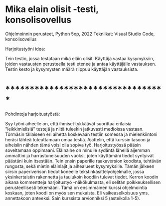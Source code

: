 # Mika elain olisit -testi, konsolisovellus
Ohjelmoinnin perusteet, Python 5op, 2022
Tekniikat: Visual Studio Code, konsolisovellus

Harjoitustyöni idea:

Tein testin, jossa testataan mikä eläin olisit.
Käyttäjä vastaa kysymyksiin, joiden vastausten perusteella testi etenee ja antaa käyttäjälle vastauksen.
Testin kesto ja kysymysten määrä riippuu käyttäjän vastauksista.

# *********************************
Pohdintoja harjoitustyöstä:

Syy työni aiheelle on, että ihmiset tykkäävät suorittaa erilaisia "leikkimielisiä" testejä ja niitä tuleekin jatkuvasti medioissa vastaan.
Törmäsin tällaiseen eri aihetta koskevaan testiin somessa ja mielenkiintoni heräsi lähteä toteuttamaan omaa testiä.
Ajattelin, että kurssin tasoon ja aiheisiin nähden tämä voisi olla sopiva työ. Harjoitustyössä pääsin soveltamaan oppimaani.
Eläinaihe on minulle sydäntä lähellä aijemman ammattini ja harrastuneisuuden vuoksi, joten käyttämäni tiedot syntyivät päästäni kuin itsestään.
Tein ensin paperille raakaversion koodista, tehtävän rungosta, sekä mietin eläinlajit ja aihealueet kysymyksille.
Tämän jälkeen siirsin paperiverison tiedot koneelle tekstinkäsittelyohjelmalle, jossa yksinkertaistin rakennetta ja taulukoin koodiin tulevat tiedot.
Kerron koodin aikana kommentteja harjoitustyö -näkökulmasta, eli selitän poikkeuksellisen perusteellisesti tekemääni.
Tämä on ensimmäinen kurssi ohjelmointia koskaan, joten koodi on myös sen mukaista. Eli vaikeaselkoisuus yms. annettakoon anteeksi. Sain kurssista arvionniksi 5 (asteikolla 1-5).
